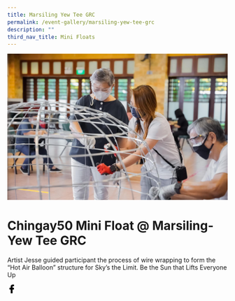 ```yaml
---
title: Marsiling Yew Tee GRC
permalink: /event-gallery/marsiling-yew-tee-grc
description: ""
third_nav_title: Mini Floats
---
```


![](/images/Event%20Gallery/chingay50-mini-float-@-marsiling-yew-tee-grc-2.jpeg)

# **Chingay50 Mini Float @ Marsiling-Yew Tee GRC**
Artist Jesse guided participant the process of wire wrapping to form the “Hot Air Balloon” structure for Sky’s the Limit. Be the Sun that Lifts Everyone Up

<a href="http://www.facebook.com/sharer.php?u=http://www.chingay.gov.sg/image/event-gallery/chingay50-mini-float-@-marsiling-yew-tee-grc" style="float:left;">
	<img src="/images/facebook.png" style="width:auto;height:20px;">
</a>